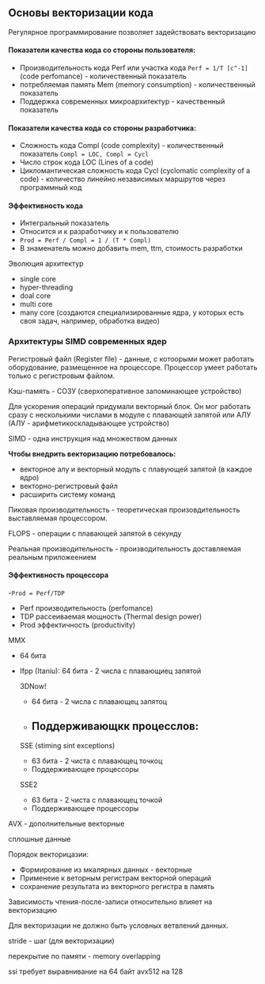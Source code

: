 ## Основы векторизации кода
Регулярное программирование позволяет задействовать векторизацию

#### Показатели качества кода со стороны пользователя:
- Производительность кода Perf или участка кода `Perf = 1/T [c^-1]` (code perfomance) - количественный показатель
- потребляемая память Mem (memory consumption) - количественный показатель
- Поддержка современных микроархитектур - качественный показатель

#### Показатели качества кода со стороны разработчика:
- Сложность кода Compl (code complexity) - количественный показатель `Compl = LOC, Compl = Сycl`
- Число строк кода LOC (Lines of a code)
- Цикломантическая сложность кода Cycl (cyclomatic complexity of a code) - количество линейно независимых маршрутов через программный код

#### Эффективность кода
- Интегральный показатель
- Относится и к разработчику и к пользователю
- `Prod = Perf / Compl = 1 / (T * Compl)`
- В знаменатель можно добавить mem, ttm, стоимость разработки

Эволюция архитектур
- single core
- hyper-threading
- doal core
- multi core
- many core (создаются специализированные ядра, у которых есть своя задач, например, обработка видео)

### Архитектуры SIMD современных ядер
Регистровый файл (Register file) - данные, с котоорыми может работать оборудование, размещенное на процессоре.
Процессор умеет работать только с регистровым файлом.

Кэш-память - СОЗУ (сверхоперативное запоминающее устройство)

Для ускорения операций придумали векторный блок. Он мог работать сразу с несколькими числами в модуле с плавающей запятой или АЛУ (АЛУ - арифметикоскладывающее устройство)

SIMD - одна инструкция над множеством данных

**Чтобы внедрить векторизацию потребовалось:**
- векторное алу и векторный модуль с плавующей запятой (в каждое ядро)
- векторно-регистровый файл
- расширить систему команд

Пиковая производительность - теоретическая произовдительность выставляемая процессором. 

FLOPS - операции с плавающей запятой в секунду

Реальная производительность - производительность доставляемая реальным приложеением

#### Эффективность процессора
-`Prod = Perf/TDP`
- Perf производительность (perfomance)
- TDP рассеиваемая мощность (Thermal design power)
- Prod эффектичность (productivity)

MMX
- 64 бита
- Ifpp (Itaniu): 64 бита - 2 числа с плавающиец запятой

  3DNow!
  - 64 бита - 2 числа с плавающец запятоц
  - Поддерживающкк процесслов:
    -

  SSE (stiming sint exceptions)
  - 63 бита - 2 чиста с плавающец точкоц
  - Поддерживающее процессоры
 
  SSE2
  - 63 бита - 2 чиста с плавающец точкой
  - Поддерживающее процессоры

AVX - дополнительные векторные

сплошные данные

Порядок векторицазии:
- Формирование из мкалярных данных - векторные
- Применеие к веторным регистрам векторной операций
- сохранение результата из векторного регистра в память

Зависимость чтения-после-записи относительно влияет на векторизацию

Для векторизации не должно быть условных ветвлений данных.

stride - шаг (для векторизации)

перекрытие по памяти - memory overlapping

ssi требует выравнивание на 64 байт
avx512 на 128
